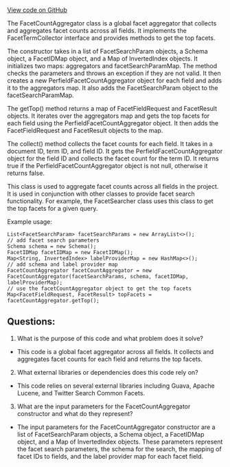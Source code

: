 [View code on GitHub](https://github.com/misbahsy/the-algorithm/src/java/com/twitter/search/core/earlybird/facets/FacetCountAggregator.java)

The FacetCountAggregator class is a global facet aggregator that collects and aggregates facet counts across all fields. It implements the FacetTermCollector interface and provides methods to get the top facets. 

The constructor takes in a list of FacetSearchParam objects, a Schema object, a FacetIDMap object, and a Map of InvertedIndex objects. It initializes two maps: aggregators and facetSearchParamMap. The method checks the parameters and throws an exception if they are not valid. It then creates a new PerfieldFacetCountAggregator object for each field and adds it to the aggregators map. It also adds the FacetSearchParam object to the facetSearchParamMap.

The getTop() method returns a map of FacetFieldRequest and FacetResult objects. It iterates over the aggregators map and gets the top facets for each field using the PerfieldFacetCountAggregator object. It then adds the FacetFieldRequest and FacetResult objects to the map.

The collect() method collects the facet counts for each field. It takes in a document ID, term ID, and field ID. It gets the PerfieldFacetCountAggregator object for the field ID and collects the facet count for the term ID. It returns true if the PerfieldFacetCountAggregator object is not null, otherwise it returns false.

This class is used to aggregate facet counts across all fields in the project. It is used in conjunction with other classes to provide facet search functionality. For example, the FacetSearcher class uses this class to get the top facets for a given query. 

Example usage:

```
List<FacetSearchParam> facetSearchParams = new ArrayList<>();
// add facet search parameters
Schema schema = new Schema();
FacetIDMap facetIDMap = new FacetIDMap();
Map<String, InvertedIndex> labelProviderMap = new HashMap<>();
// add schema and label provider map
FacetCountAggregator facetCountAggregator = new FacetCountAggregator(facetSearchParams, schema, facetIDMap, labelProviderMap);
// use the facetCountAggregator object to get the top facets
Map<FacetFieldRequest, FacetResult> topFacets = facetCountAggregator.getTop();
```
## Questions: 
 1. What is the purpose of this code and what problem does it solve?
- This code is a global facet aggregator across all fields. It collects and aggregates facet counts for each field and returns the top facets.

2. What external libraries or dependencies does this code rely on?
- This code relies on several external libraries including Guava, Apache Lucene, and Twitter Search Common Facets.

3. What are the input parameters for the FacetCountAggregator constructor and what do they represent?
- The input parameters for the FacetCountAggregator constructor are a list of FacetSearchParam objects, a Schema object, a FacetIDMap object, and a Map of InvertedIndex objects. These parameters represent the facet search parameters, the schema for the search, the mapping of facet IDs to fields, and the label provider map for each facet field.